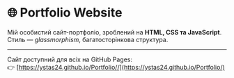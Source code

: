 # 🌐 Portfolio Website

Мій особистий сайт-портфоліо, зроблений на **HTML, CSS та JavaScript**.  
Стиль — *glassmorphism*, багатосторінкова структура.

---

Сайт доступний для всіх на GitHub Pages:  
👉 [https://ystas24.github.io/Portfolio//](https://ystas24.github.io/Portfolio/)

